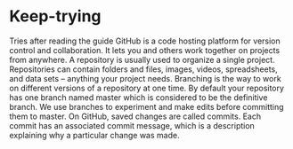 # Keep-trying
Tries after reading the guide
GitHub is a code hosting platform for version control and collaboration. It lets you and others work together on projects from anywhere.
A repository is usually used to organize a single project. Repositories can contain folders and files, images, videos, spreadsheets, and data sets – anything your project needs.
Branching is the way to work on different versions of a repository at one time.
By default your repository has one branch named master which is considered to be the definitive branch. We use branches to experiment and make edits before committing them to master.
On GitHub, saved changes are called commits. Each commit has an associated commit message, which is a description explaining why a particular change was made.
